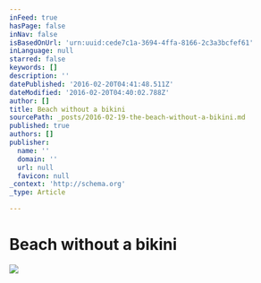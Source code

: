```yaml
---
inFeed: true
hasPage: false
inNav: false
isBasedOnUrl: 'urn:uuid:cede7c1a-3694-4ffa-8166-2c3a3bcfef61'
inLanguage: null
starred: false
keywords: []
description: ''
datePublished: '2016-02-20T04:41:48.511Z'
dateModified: '2016-02-20T04:40:02.788Z'
author: []
title: Beach without a bikini
sourcePath: _posts/2016-02-19-the-beach-without-a-bikini.md
published: true
authors: []
publisher:
  name: ''
  domain: ''
  url: null
  favicon: null
_context: 'http://schema.org'
_type: Article

---
```

# Beach without a bikini
![](https://the-grid-user-content.s3-us-west-2.amazonaws.com/aad53cf5-5393-4215-91fc-34bd5bf5e393.png)